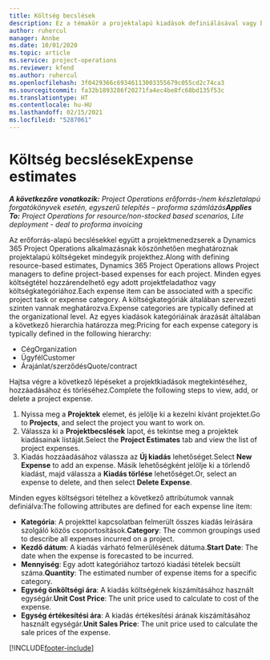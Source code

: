 ```yaml
---
title: Költség becslések
description: Ez a témakör a projektalapú kiadások definiálásával vagy becslésével kapcsolatban tartalmaz tájékoztatást.
author: ruhercul
manager: Annbe
ms.date: 10/01/2020
ms.topic: article
ms.service: project-operations
ms.reviewer: kfend
ms.author: ruhercul
ms.openlocfilehash: 3f0429366c69346113003355679c055cd2c74ca3
ms.sourcegitcommit: fa32b1893286f20271fa4ec4be8fc68bd135f53c
ms.translationtype: HT
ms.contentlocale: hu-HU
ms.lasthandoff: 02/15/2021
ms.locfileid: "5287061"
---
```

# <a name="expense-estimates"></a><span data-ttu-id="d6cf8-103">Költség becslések</span><span class="sxs-lookup"><span data-stu-id="d6cf8-103">Expense estimates</span></span>
<span data-ttu-id="d6cf8-104">_**A következőre vonatkozik:** Project Operations erőforrás-/nem készletalapú forgatókönyvek esetén, egyszerű telepítés – proforma számlázás_</span><span class="sxs-lookup"><span data-stu-id="d6cf8-104">_**Applies To:** Project Operations for resource/non-stocked based scenarios, Lite deployment - deal to proforma invoicing_</span></span>

<span data-ttu-id="d6cf8-105">Az erőforrás-alapú becslésekkel együtt a projektmenedzserek a Dynamics 365 Project Operations alkalmazásnak köszönhetően meghatároznak projektalapú költségeket mindegyik projekthez.</span><span class="sxs-lookup"><span data-stu-id="d6cf8-105">Along with defining resource-based estimates, Dynamics 365 Project Operations allows Project managers to define project-based expenses for each project.</span></span> <span data-ttu-id="d6cf8-106">Minden egyes költségtétel hozzárendelhető egy adott projektfeladathoz vagy költségkategóriához.</span><span class="sxs-lookup"><span data-stu-id="d6cf8-106">Each expense item can be associated with a specific project task or expense category.</span></span> <span data-ttu-id="d6cf8-107">A költségkategóriák általában szervezeti szinten vannak meghatározva.</span><span class="sxs-lookup"><span data-stu-id="d6cf8-107">Expense categories are typically defined at the organizational level.</span></span> <span data-ttu-id="d6cf8-108">Az egyes kiadások kategóriáinak árazását általában a következő hierarchia határozza meg:</span><span class="sxs-lookup"><span data-stu-id="d6cf8-108">Pricing for each expense category is typically defined in the following hierarchy:</span></span>

- <span data-ttu-id="d6cf8-109">Cég</span><span class="sxs-lookup"><span data-stu-id="d6cf8-109">Organization</span></span>
- <span data-ttu-id="d6cf8-110">Ügyfél</span><span class="sxs-lookup"><span data-stu-id="d6cf8-110">Customer</span></span>
- <span data-ttu-id="d6cf8-111">Árajánlat/szerződés</span><span class="sxs-lookup"><span data-stu-id="d6cf8-111">Quote/contract</span></span>

<span data-ttu-id="d6cf8-112">Hajtsa végre a következő lépéseket a projektkiadások megtekintéséhez, hozzáadásához és törléséhez.</span><span class="sxs-lookup"><span data-stu-id="d6cf8-112">Complete the following steps to view, add, or delete a project expense.</span></span>

1. <span data-ttu-id="d6cf8-113">Nyissa meg a **Projektek** elemet, és jelölje ki a kezelni kívánt projektet.</span><span class="sxs-lookup"><span data-stu-id="d6cf8-113">Go to **Projects**, and select the project you want to work on.</span></span>
2. <span data-ttu-id="d6cf8-114">Válassza ki a **Projektbecslések** lapot, és tekintse meg a projektek kiadásainak listáját.</span><span class="sxs-lookup"><span data-stu-id="d6cf8-114">Select the **Project Estimates** tab and view the list of project expenses.</span></span>
3. <span data-ttu-id="d6cf8-115">Kiadás hozzáadásához válassza az **Új kiadás** lehetőséget.</span><span class="sxs-lookup"><span data-stu-id="d6cf8-115">Select **New Expense** to add an expense.</span></span> <span data-ttu-id="d6cf8-116">Másik lehetőségként jelölje ki a törlendő kiadást, majd válassza a **Kiadás törlése** lehetőséget.</span><span class="sxs-lookup"><span data-stu-id="d6cf8-116">Or, select an expense to delete, and then select **Delete Expense**.</span></span>

<span data-ttu-id="d6cf8-117">Minden egyes költségsori tételhez a következő attribútumok vannak definiálva:</span><span class="sxs-lookup"><span data-stu-id="d6cf8-117">The following attributes are defined for each expense line item:</span></span>

- <span data-ttu-id="d6cf8-118">**Kategória**: A projekttel kapcsolatban felmerült összes kiadás leírására szolgáló közös csoportosítások.</span><span class="sxs-lookup"><span data-stu-id="d6cf8-118">**Category**: The common groupings used to describe all expenses incurred on a project.</span></span>
- <span data-ttu-id="d6cf8-119">**Kezdő dátum**: A kiadás várható felmerülésének dátuma.</span><span class="sxs-lookup"><span data-stu-id="d6cf8-119">**Start Date**: The date when the expense is forecasted to be incurred.</span></span>
- <span data-ttu-id="d6cf8-120">**Mennyiség**: Egy adott kategóriához tartozó kiadási tételek becsült száma.</span><span class="sxs-lookup"><span data-stu-id="d6cf8-120">**Quantity**: The estimated number of expense items for a specific category.</span></span>
- <span data-ttu-id="d6cf8-121">**Egység önköltségi ára**: A kiadás költségének kiszámításához használt egységár.</span><span class="sxs-lookup"><span data-stu-id="d6cf8-121">**Unit Cost Price**: The unit price used to calculate to cost of the expense.</span></span>
- <span data-ttu-id="d6cf8-122">**Egység értékesítési ára**: A kiadás értékesítési árának kiszámításához használt egységár.</span><span class="sxs-lookup"><span data-stu-id="d6cf8-122">**Unit Sales Price**: The unit price used to calculate the sale prices of the expense.</span></span>



[!INCLUDE[footer-include](../includes/footer-banner.md)]